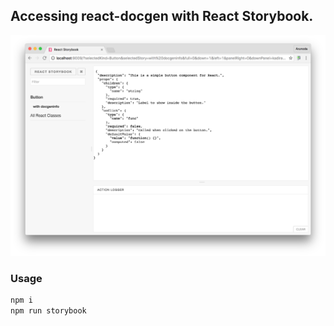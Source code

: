## Accessing react-docgen with React Storybook.

![Screenshot](docs/screenshot.png)

### Usage

```sh
npm i
npm run storybook
```
